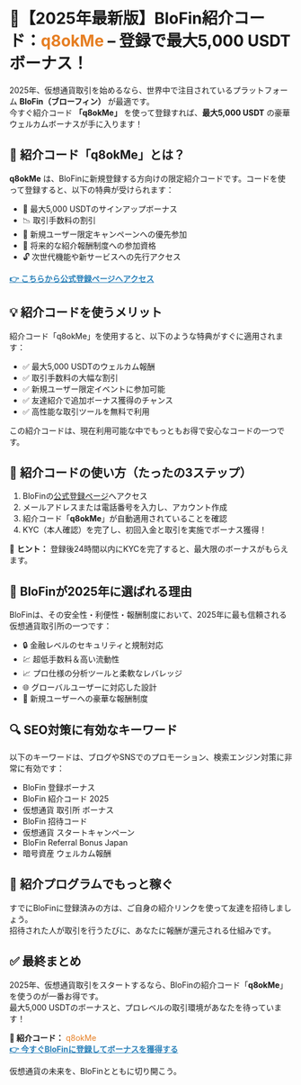 <h1>🚀【2025年最新版】BloFin紹介コード：<span style="color:#e67e22;">q8okMe</span> – 登録で最大5,000 USDTボーナス！</h1>

<p>2025年、仮想通貨取引を始めるなら、世界中で注目されているプラットフォーム <strong>BloFin（ブローフィン）</strong> が最適です。<br>
今すぐ紹介コード <strong>「q8okMe」</strong> を使って登録すれば、<strong>最大5,000 USDT</strong> の豪華ウェルカムボーナスが手に入ります！</p>

<h2>🎯 紹介コード「q8okMe」とは？</h2>
<p><strong>q8okMe</strong> は、BloFinに新規登録する方向けの限定紹介コードです。コードを使って登録すると、以下の特典が受けられます：</p>
<ul>
  <li>🎁 最大5,000 USDTのサインアップボーナス</li>
  <li>📉 取引手数料の割引</li>
  <li>🚀 新規ユーザー限定キャンペーンへの優先参加</li>
  <li>💸 将来的な紹介報酬制度への参加資格</li>
  <li>🔓 次世代機能や新サービスへの先行アクセス</li>
</ul>

<p><a href="https://www.blofin.com/signup?r=q8okMe" target="_blank" style="color:#2980b9; font-weight:bold;">👉 こちらから公式登録ページへアクセス</a></p>

<h2>💡 紹介コードを使うメリット</h2>
<p>紹介コード「q8okMe」を使用すると、以下のような特典がすぐに適用されます：</p>
<ul>
  <li>✅ 最大5,000 USDTのウェルカム報酬</li>
  <li>✅ 取引手数料の大幅な割引</li>
  <li>✅ 新規ユーザー限定イベントに参加可能</li>
  <li>✅ 友達紹介で追加ボーナス獲得のチャンス</li>
  <li>✅ 高性能な取引ツールを無料で利用</li>
</ul>

<p>この紹介コードは、現在利用可能な中でもっともお得で安心なコードの一つです。</p>

<h2>📝 紹介コードの使い方（たったの3ステップ）</h2>
<ol>
  <li>BloFinの<a href="https://www.blofin.com/signup?r=q8okMe" target="_blank">公式登録ページ</a>へアクセス</li>
  <li>メールアドレスまたは電話番号を入力し、アカウント作成</li>
  <li>紹介コード「<strong>q8okMe</strong>」が自動適用されていることを確認</li>
  <li>KYC（本人確認）を完了し、初回入金と取引を実施でボーナス獲得！</li>
</ol>

<p>📌 <strong>ヒント：</strong> 登録後24時間以内にKYCを完了すると、最大限のボーナスがもらえます。</p>

<h2>🔐 BloFinが2025年に選ばれる理由</h2>
<p>BloFinは、その安全性・利便性・報酬制度において、2025年に最も信頼される仮想通貨取引所の一つです：</p>
<ul>
  <li>🔒 金融レベルのセキュリティと規制対応</li>
  <li>💹 超低手数料＆高い流動性</li>
  <li>📈 プロ仕様の分析ツールと柔軟なレバレッジ</li>
  <li>🌐 グローバルユーザーに対応した設計</li>
  <li>🎉 新規ユーザーへの豪華な報酬制度</li>
</ul>

<h2>🔍 SEO対策に有効なキーワード</h2>
<p>以下のキーワードは、ブログやSNSでのプロモーション、検索エンジン対策に非常に有効です：</p>
<ul>
  <li>BloFin 登録ボーナス</li>
  <li>BloFin 紹介コード 2025</li>
  <li>仮想通貨 取引所 ボーナス</li>
  <li>BloFin 招待コード</li>
  <li>仮想通貨 スタートキャンペーン</li>
  <li>BloFin Referral Bonus Japan</li>
  <li>暗号資産 ウェルカム報酬</li>
</ul>

<h2>🤝 紹介プログラムでもっと稼ぐ</h2>
<p>すでにBloFinに登録済みの方は、ご自身の紹介リンクを使って友達を招待しましょう。<br>
招待された人が取引を行うたびに、あなたに報酬が還元される仕組みです。</p>

<h2>✅ 最終まとめ</h2>
<p>2025年、仮想通貨取引をスタートするなら、BloFinの紹介コード「<strong>q8okMe</strong>」を使うのが一番お得です。<br>
最大5,000 USDTのボーナスと、プロレベルの取引環境があなたを待っています！</p>

<p><strong>🎁 紹介コード：</strong> <span style="color:#e67e22;">q8okMe</span><br>
<a href="https://www.blofin.com/signup?r=q8okMe" target="_blank" style="color:#2980b9; font-weight:bold;">👉 今すぐBloFinに登録してボーナスを獲得する</a></p>

<p>仮想通貨の未来を、BloFinとともに切り開こう。</p>

</body>
</html>
